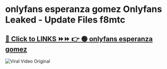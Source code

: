 
 # onlyfans esperanza gomez Onlyfans Leaked - Update Files f8mtc

## <h2><a href="https://clipsfans.com/onlyfans_esperanza_gomez&ref=git">🔗 Click to LINKS ⏩⏩ 👉 🟢 onlyfans esperanza gomez </a></h2>

<a href="https://clipsfans.com/onlyfans_esperanza_gomez&ref=git" rel="nofollow" data-target="animated-image.originalLink"><img src="https://i.ibb.co.com/xMMVF88/686577567.gif" alt="Viral Video Original" style="max-width: 100%; display: inline-block;" data-target="animated-image.originalImage"></a>

